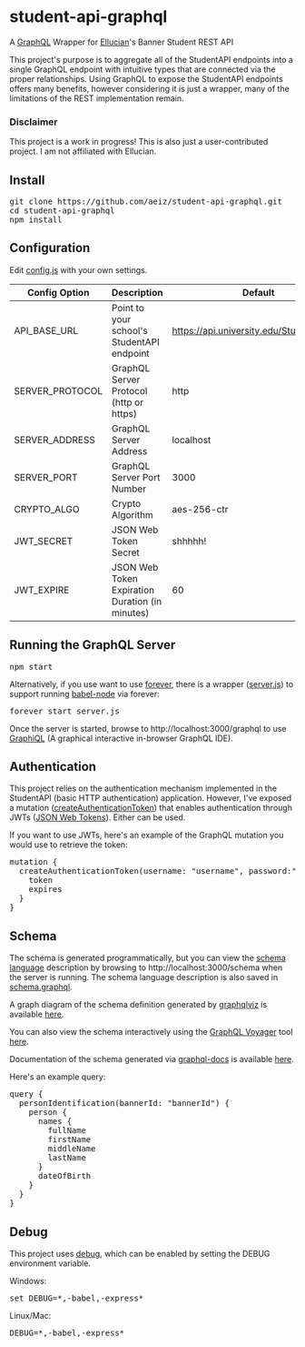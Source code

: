 # student-api-graphql
A [GraphQL](http://graphql.org/) Wrapper for [Ellucian](http://www.ellucian.com/)'s Banner Student REST API

This project's purpose is to aggregate all of the StudentAPI endpoints into a single GraphQL endpoint with intuitive types that are connected via the proper relationships. Using GraphQL to expose the StudentAPI endpoints offers many benefits, however considering it is just a wrapper, many of the limitations of the REST implementation remain.

### Disclaimer
This project is a work in progress! This is also just a user-contributed project. I am not affiliated with Ellucian.

## Install
<pre>
git clone https://github.com/aeiz/student-api-graphql.git
cd student-api-graphql
npm install
</pre>

## Configuration
Edit [config.js](https://github.com/aeiz/student-api-graphql/blob/master/config.js) with your own settings.

Config Option   | Description                                     | Default
--------------- | ----------------------------------------------- | -----------------------------------------
API_BASE_URL    | Point to your school's StudentAPI endpoint      | https://api.university.edu/StudentApi/api
SERVER_PROTOCOL | GraphQL Server Protocol (http or https)         | http
SERVER_ADDRESS  | GraphQL Server Address                          | localhost
SERVER_PORT     | GraphQL Server Port Number                      | 3000
CRYPTO_ALGO     | Crypto Algorithm                                | aes-256-ctr
JWT_SECRET      | JSON Web Token Secret                           | shhhhh!
JWT_EXPIRE      | JSON Web Token Expiration Duration (in minutes) | 60

## Running the GraphQL Server
<pre>
npm start
</pre>

Alternatively, if you use want to use [forever](https://www.npmjs.com/package/forever), there is a wrapper ([server.js](https://github.com/aeiz/student-api-graphql/blob/master/server.js)) to support running [babel-node](https://babeljs.io/) via forever:
<pre>
forever start server.js
</pre>

Once the server is started, browse to http://localhost:3000/graphql to use [GraphiQL](https://github.com/graphql/graphiql) (A graphical interactive in-browser GraphQL IDE).

## Authentication
This project relies on the authentication mechanism implemented in the StudentAPI (basic HTTP authentication) application.  However, I've exposed a mutation ([createAuthenticationToken](https://github.com/aeiz/student-api-graphql/blob/master/schema/mutations/AuthenticationMutation.js)) that enables authentication through JWTs ([JSON Web Tokens](https://jwt.io/)).  Either can be used.

If you want to use JWTs, here's an example of the GraphQL mutation you would use to retrieve the token:
<pre>
mutation {
  createAuthenticationToken(username: "username", password:"password") {
    token
    expires
  }
}
</pre>

## Schema
The schema is generated programmatically, but you can view the [schema language](http://graphql.org/learn/schema/) description by browsing to http://localhost:3000/schema when the server is running.  The schema language description is also saved in [schema.graphql](https://github.com/aeiz/student-api-graphql/blob/master/schema.graphql).

A graph diagram of the schema definition generated by [graphqlviz](https://github.com/sheerun/graphqlviz) is available [here](https://github.com/aeiz/student-api-graphql/blob/master/student-api-graph.png).

You can also view the schema interactively using the [GraphQL Voyager](https://github.com/APIs-guru/graphql-voyager) tool [here](https://aeiz.github.io/student-api-graphql/voyager.html).

Documentation of the schema generated via [graphql-docs](https://www.npmjs.com/package/graphql-docs) is available [here](https://aeiz.github.io/student-api-graphql/documentation.html).

Here's an example query:
<pre>
query {
  personIdentification(bannerId: "bannerId") {
    person {
      names {
        fullName
        firstName
        middleName
        lastName
      }
      dateOfBirth
    }
  }
}
</pre>


## Debug
This project uses [debug](https://www.npmjs.com/package/debug), which can be enabled by setting the DEBUG environment variable.

Windows:
<pre>
set DEBUG=*,-babel,-express*
</pre>
Linux/Mac:
<pre>
DEBUG=*,-babel,-express*
</pre>
